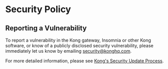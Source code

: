 # Security Policy

## Reporting a Vulnerability
To report a vulnerability in the Kong gateway, Insomnia or other Kong software, or know of a publicly disclosed security vulnerability, please immediately let us know by emailing security@konghq.com.

For more detailed information, please see [Kong's Security Update Process](https://docs.konghq.com/gateway/latest/plan-and-deploy/security/kong-security-update-process/#reporting-a-vulnerability).
